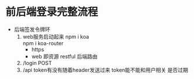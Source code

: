 # 前后端登录完整流程
- 后端签发令牌环
    1. web服务启动起来
        npm i koa  
        npm i koa-router  
        - https
        - web 即资源 restful 后端路由
    2. /login POST 
    3. /api token有没有随着header发送过来 
        token能不能和用户相关 是否过期  